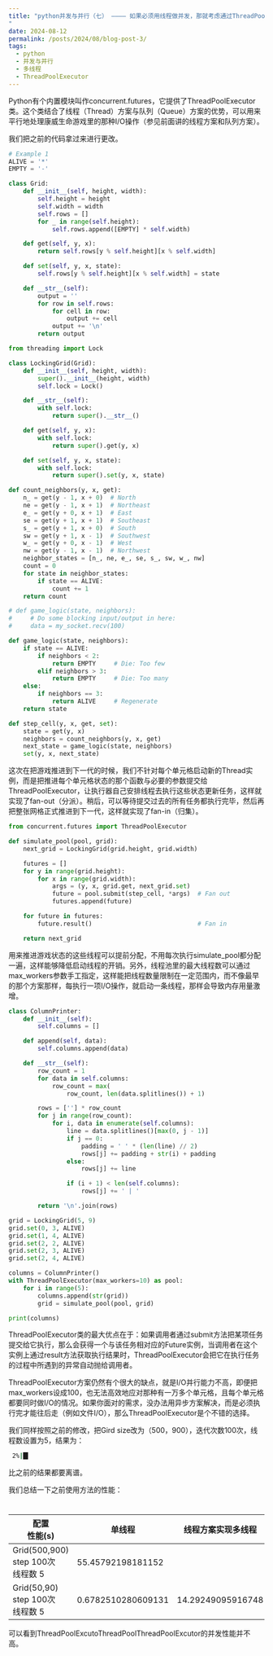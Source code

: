 ```yaml
---
title: "python并发与并行（七） ———— 如果必须用线程做并发，那就考虑通过ThreadPoolExecutor实现
"
date: 2024-08-12
permalink: /posts/2024/08/blog-post-3/
tags:
  - python
  - 并发与并行
  - 多线程
  - ThreadPoolExecutor
---
```



Python有个内置模块叫作concurrent.futures，它提供了ThreadPoolExecutor类。这个类结合了线程（Thread）方案与队列（Queue）方案的优势，可以用来平行地处理康威生命游戏里的那种I/O操作（参见前面讲的线程方案和队列方案）。


我们把之前的代码拿过来进行更改。

```python
# Example 1
ALIVE = '*'
EMPTY = '-'

class Grid:
    def __init__(self, height, width):
        self.height = height
        self.width = width
        self.rows = []
        for _ in range(self.height):
            self.rows.append([EMPTY] * self.width)

    def get(self, y, x):
        return self.rows[y % self.height][x % self.width]

    def set(self, y, x, state):
        self.rows[y % self.height][x % self.width] = state

    def __str__(self):
        output = ''
        for row in self.rows:
            for cell in row:
                output += cell
            output += '\n'
        return output

from threading import Lock

class LockingGrid(Grid):
    def __init__(self, height, width):
        super().__init__(height, width)
        self.lock = Lock()

    def __str__(self):
        with self.lock:
            return super().__str__()

    def get(self, y, x):
        with self.lock:
            return super().get(y, x)

    def set(self, y, x, state):
        with self.lock:
            return super().set(y, x, state)

def count_neighbors(y, x, get):
    n_ = get(y - 1, x + 0)  # North
    ne = get(y - 1, x + 1)  # Northeast
    e_ = get(y + 0, x + 1)  # East
    se = get(y + 1, x + 1)  # Southeast
    s_ = get(y + 1, x + 0)  # South
    sw = get(y + 1, x - 1)  # Southwest
    w_ = get(y + 0, x - 1)  # West
    nw = get(y - 1, x - 1)  # Northwest
    neighbor_states = [n_, ne, e_, se, s_, sw, w_, nw]
    count = 0
    for state in neighbor_states:
        if state == ALIVE:
            count += 1
    return count

# def game_logic(state, neighbors):
#     # Do some blocking input/output in here:
#     data = my_socket.recv(100)

def game_logic(state, neighbors):
    if state == ALIVE:
        if neighbors < 2:
            return EMPTY     # Die: Too few
        elif neighbors > 3:
            return EMPTY     # Die: Too many
    else:
        if neighbors == 3:
            return ALIVE     # Regenerate
    return state

def step_cell(y, x, get, set):
    state = get(y, x)
    neighbors = count_neighbors(y, x, get)
    next_state = game_logic(state, neighbors)
    set(y, x, next_state)
```

这次在把游戏推进到下一代的时候，我们不针对每个单元格启动新的Thread实例，而是把推进每个单元格状态的那个函数与必要的参数提交给ThreadPoolExecutor，让执行器自己安排线程去执行这些状态更新任务，这样就实现了fan-out（分派）。稍后，可以等待提交过去的所有任务都执行完毕，然后再把整张网格正式推进到下一代，这样就实现了fan-in（归集）。

```python
from concurrent.futures import ThreadPoolExecutor

def simulate_pool(pool, grid):
    next_grid = LockingGrid(grid.height, grid.width)

    futures = []
    for y in range(grid.height):
        for x in range(grid.width):
            args = (y, x, grid.get, next_grid.set)
            future = pool.submit(step_cell, *args)  # Fan out
            futures.append(future)

    for future in futures:
        future.result()                             # Fan in

    return next_grid

```

用来推进游戏状态的这些线程可以提前分配，不用每次执行simulate_pool都分配一遍，这样能够降低启动线程的开销。另外，线程池里的最大线程数可以通过max_workers参数手工指定，这样能把线程数量限制在一定范围内，而不像最早的那个方案那样，每执行一项I/O操作，就启动一条线程，那样会导致内存用量激增。

```python
class ColumnPrinter:
    def __init__(self):
        self.columns = []

    def append(self, data):
        self.columns.append(data)

    def __str__(self):
        row_count = 1
        for data in self.columns:
            row_count = max(
                row_count, len(data.splitlines()) + 1)

        rows = [''] * row_count
        for j in range(row_count):
            for i, data in enumerate(self.columns):
                line = data.splitlines()[max(0, j - 1)]
                if j == 0:
                    padding = ' ' * (len(line) // 2)
                    rows[j] += padding + str(i) + padding
                else:
                    rows[j] += line

                if (i + 1) < len(self.columns):
                    rows[j] += ' | '

        return '\n'.join(rows)

grid = LockingGrid(5, 9)
grid.set(0, 3, ALIVE)
grid.set(1, 4, ALIVE)
grid.set(2, 2, ALIVE)
grid.set(2, 3, ALIVE)
grid.set(2, 4, ALIVE)

columns = ColumnPrinter()
with ThreadPoolExecutor(max_workers=10) as pool:
    for i in range(5):
        columns.append(str(grid))
        grid = simulate_pool(pool, grid)

print(columns)

```

ThreadPoolExecutor类的最大优点在于：如果调用者通过submit方法把某项任务提交给它执行，那么会获得一个与该任务相对应的Future实例，当调用者在这个实例上通过result方法获取执行结果时，ThreadPoolExecutor会把它在执行任务的过程中所遇到的异常自动抛给调用者。

ThreadPoolExecutor方案仍然有个很大的缺点，就是I/O并行能力不高，即便把max_workers设成100，也无法高效地应对那种有一万多个单元格，且每个单元格都要同时做I/O的情况。如果你面对的需求，没办法用异步方案解决，而是必须执行完才能往后走（例如文件I/O），那么ThreadPoolExecutor是个不错的选择。

我们同样按照之前的修改，把Gird size改为（500，900），迭代次数100次，线程数设置为5，结果为：

```bash
 2%|█▍                                                                     | 2/100 [00:17<14:34,  8.92s/it]
```

比之前的结果都要离谱。

我们总结一下之前使用方法的性能：

# 
| 配置<br>性能(s)                         | 单线程                | 线程方案实现多线程         | 队列方案实现多线程          | ThreadPoolExecutor方案实现多线程 |
|-------------------------------------|--------------------|-------------------|--------------------|---------------------------|
| Grid(500,900)<br>step 100次<br>线程数 5 | 55.45792198181152  |                   | 170.44810271263123 | 6410.6107659339905        |
| Grid(50,90)<br>step 100次<br>线程数 5   | 0.6782510280609131 | 14.29249095916748 | 2.5422348976135254 | 5.175195217132568         |

可以看到ThreadPoolExcutoThreadPoolThreadPoolExcutor的并发性能并不高。

